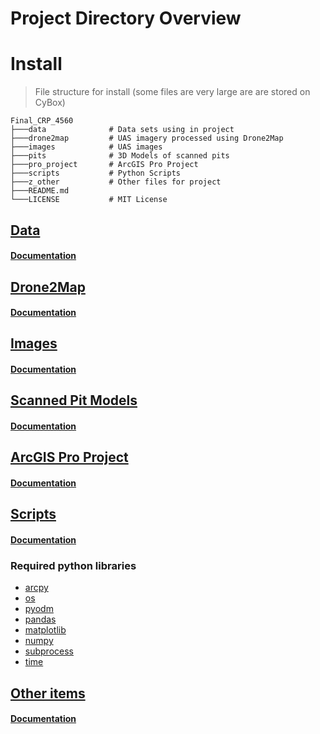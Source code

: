 Project Directory Overview
==========================

# Install

> File structure for install (some files are very large are are stored on CyBox)

    Final_CRP_4560
    ├───data              # Data sets using in project
    ├───drone2map         # UAS imagery processed using Drone2Map
    ├───images            # UAS images
    ├───pits              # 3D Models of scanned pits
    ├───pro_project       # ArcGIS Pro Project
    ├───scripts           # Python Scripts
    ├───z_other           # Other files for project
    ├───README.md
    └───LICENSE           # MIT License





## [Data](data)
#### [Documentation](documentation/DATA.md)


## [Drone2Map](https://iastate.box.com/s/zgcdb8iqin95ggixd2ulxc8g7kbqhu9d)
#### [Documentation](documentation/DRONE2MAP.md)


## [Images](https://iastate.box.com/s/ycnd95lq5l3zpzyvls7z2dm3nx871nat)
#### [Documentation](documentation/IMAGES.md)

## [Scanned Pit Models](pits)
#### [Documentation](documentation/PITS.md)


## [ArcGIS Pro Project](https://iastate.box.com/s/1j5ppplwofrh8ldt6kc0emcyglyci1zo)
#### [Documentation](documentation/PRO_PROJECT.md)


## [Scripts](scripts)
#### [Documentation](documentation/SCRIPTS.md)
### Required python libraries
- [arcpy](https://pro.arcgis.com/en/pro-app/latest/arcpy/main/arcgis-pro-arcpy-reference.htm)
- [os](https://docs.python.org/3/library/os.html)
- [pyodm](https://pyodm.readthedocs.io/en/latest/)
- [pandas](https://pandas.pydata.org/docs/)
- [matplotlib](https://matplotlib.org/)
- [numpy](https://numpy.org/doc/)
- [subprocess](https://python.readthedocs.io/en/latest/library/subprocess.html?highlight=re)
- [time](https://docs.python.org/3/library/time.html)



## [Other items](z_other)
#### [Documentation](documentation/Z_OTHER.md)
